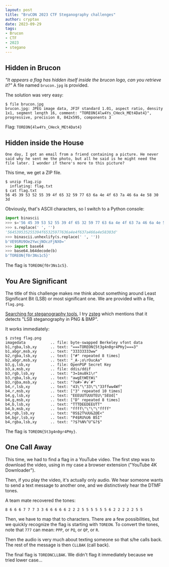 ```yaml
---
layout: post
title: "BruCON 2023 CTF Steganography challenges"
author: cryptax
date: 2023-09-29
tags:
- Brucon
- CTF
- 2023
- stegano
---
```


## Hidden in Brucon

*"It appears a flag has hidden itself inside the brucon logo, can you retrieve it?"*
A file named `brucon.jpg` is provided.

The solution was very easy:

```
$ file brucon.jpg 
brucon.jpg: JPEG image data, JFIF standard 1.01, aspect ratio, density 1x1, segment length 16, comment: "TOREON{4lw4Ys_CHeck_MEt4Dat4}", progressive, precision 8, 842x595, components 3
```

Flag: `TOREON{4lw4Ys_CHeck_MEt4Dat4}`

## Hidden inside the House

```
One day, I got an email from a friend containing a picture. He never said why he sent me the photo, but all he said is he might need the file later. I wonder if there's more to this picture?
```

This time, we get a ZIP file.

```
$ unzip flag.zip
  inflating: flag.txt
$ cat flag.txt 
56 45 39 53 52 55 39 4f 65 32 59 77 63 6a 4e 4f 63 7a 46 6a 4e 58 30 3d
```

Obviously, that's ASCII characters, so I switch to a Python console:

```python
import binascii
>>> s='56 45 39 53 52 55 39 4f 65 32 59 77 63 6a 4e 4f 63 7a 46 6a 4e 58 30 3d'
>>> s.replace(' ', '')
'564539535255394f65325977636a4e4f637a466a4e58303d'
>>> binascii.unhexlify(s.replace(' ', ''))
b'VE9SRU9Oe2YwcjNOczFjNX0='
>>> import base64
>>> base64.b64decode(b)
b'TOREON{f0r3Ns1c5}'
```

The flag is `TOREON{f0r3Ns1c5}`. 

## You Are Significant

The title of this challenge makes me think about something around Least Significant Bit (LSB) or most significant one. We are provided with a file, `flag.png`. 

[Searching for steganography tools](https://book.hacktricks.xyz/crypto-and-stego/stego-tricks), I try [zsteg](https://github.com/zed-0xff/zsteg) which mentions that it detects "LSB steganography in PNG & BMP".

It works immediately:

```
$ zsteg flag.png 
imagedata           .. file: byte-swapped Berkeley vfont data
b1,rgba,lsb,xy      .. text: "===TOREON{5t3g4n0gr4PHy}===3"
b1,abgr,msb,xy      .. text: "33333333ww"
b2,rgba,lsb,xy      .. text: ["#" repeated 8 times]
b2,abgr,msb,xy      .. text: "_A-;o\rOucAa"
b3,g,lsb,xy         .. file: OpenPGP Secret Key
b3,a,msb,xy         .. file: ddis/ddif
b3,rgb,lsb,xy       .. text: "3=1mu8k1\r"
b3,rgba,lsb,xy      .. text: "awgEtWEtWi"
b3,rgba,msb,xy      .. text: "?o#>`#v`#"
b4,r,lsb,xy         .. text: "43\"\"33\"\"33ffww4Wf"
b4,r,msb,xy         .. text: ["3" repeated 10 times]
b4,g,lsb,xy         .. text: "EEEUUTUUUTEU\"5EUd["
b4,g,msb,xy         .. text: ["D" repeated 8 times]
b4,b,lsb,xy         .. text: "TTTDEEDEEUTT"
b4,b,msb,xy         .. text: "ffff\"\"\"\"ffff"
b4,rgb,lsb,xy       .. text: "0S$2T%UU&2@E<"
b4,bgr,lsb,xy       .. text: "P4$RU%U6 B5I"
b4,rgba,lsb,xy      .. text: "?$?%N%^U^&?$"
```

The flag is `TOREON{5t3g4n0gr4PHy}`.

## One Call Away

This time, we had to find a flag in a YouTube video.
The first step was to download the video, using in my case a browser extension ("YouTube 4K Downloader").

Then, if you play the video, it's actually only audio. We hear someone wants to send a text message to another one, and we distinctively hear the DTMF tones.

A team mate recovered the tones:
```
8 6 6 6 7 7 7 3 3 6 6 6 6 6 2 2 2 5 5 5 5 5 5 6 2 2 2 2 2 5 5
```

Then, we have to map that to characters. There are a few possibilities, but we quickly recognize the flag is starting with `TOREON`. To convert the tones, note that `777` can mean: `PPP`, or `PQ`, or `QP`, or `R`.

Then the audio is very much about texting someone so that s/he calls back. The rest of the message is then `CLLBAK` (call back).

The final flag is `TOREONCLLBAK`. We didn't flag it immediately because we tried lower case...



